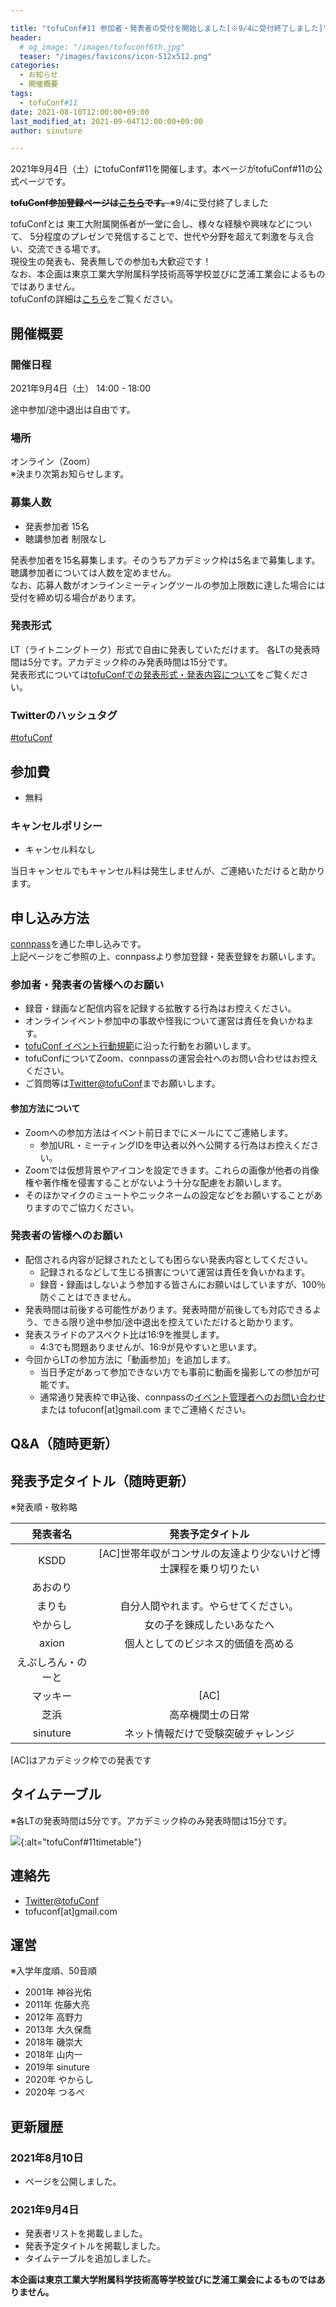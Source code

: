 ```yaml
---

title: "tofuConf#11 参加者・発表者の受付を開始しました[※9/4に受付終了しました]"
header:
  # og_image: "/images/tofuconf6th.jpg"
  teaser: "/images/favicons/icon-512x512.png"
categories:
  - お知らせ
  - 開催概要
tags:
  - tofuConf#11
date: 2021-08-10T12:00:00+09:00
last_modified_at: 2021-09-04T12:00:00+09:00
author: sinuture

---
```


2021年9月4日（土）にtofuConf#11を開催します。本ページがtofuConf#11の公式ページです。  

<!-- ![](/images/tofuconf9th.jpg){:alt="tofuConf#9"} -->

~~__tofuConf参加登録ページは[こちら](https://tofuconf.connpass.com/event/221428/)です。__~~※9/4に受付終了しました

tofuConfとは
東工大附属関係者が一堂に会し、様々な経験や興味などについて、
5分程度のプレゼンで発信することで、世代や分野を超えて刺激を与え合い、交流できる場です。  
現役生の発表も、発表無しでの参加も大歓迎です！  
なお、本企画は東京工業大学附属科学技術高等学校並びに芝浦工業会によるものではありません。  
tofuConfの詳細は[こちら](/about/)をご覧ください。


## 開催概要

### 開催日程

2021年9月4日（土） 14:00 - 18:00

途中参加/途中退出は自由です。

### 場所

オンライン（Zoom）  
※決まり次第お知らせします。

### 募集人数

* 発表参加者 15名
* 聴講参加者 制限なし

発表参加者を15名募集します。そのうちアカデミック枠は5名まで募集します。
聴講参加者については人数を定めません。  
なお、応募人数がオンラインミーティングツールの参加上限数に達した場合には受付を締め切る場合があります。

### 発表形式

LT（ライトニングトーク）形式で自由に発表していただけます。
各LTの発表時間は5分です。アカデミック枠のみ発表時間は15分です。  
発表形式については[tofuConfでの発表形式・発表内容について](/about/presentation/)をご覧ください。  

### Twitterのハッシュタグ

[#tofuConf](https://twitter.com/hashtag/tofuConf)

## 参加費

* 無料

### キャンセルポリシー

* キャンセル料なし

当日キャンセルでもキャンセル料は発生しませんが、ご連絡いただけると助かります。

## 申し込み方法

[connpass](https://tofuconf.connpass.com/event/221428/)を通じた申し込みです。  
上記ページをご参照の上、connpassより参加登録・発表登録をお願いします。


### 参加者・発表者の皆様へのお願い

* 録音・録画など配信内容を記録する拡散する行為はお控えください。
* オンラインイベント参加中の事故や怪我について運営は責任を負いかねます。
* [tofuConf イベント行動規範](/conduct/)に沿った行動をお願いします。
* tofuConfについてZoom、connpassの運営会社へのお問い合わせはお控えください。
* ご質問等は[Twitter@tofuConf](https://twitter.com/tofuConf)までお願いします。

#### 参加方法について

* Zoomへの参加方法はイベント前日までにメールにてご連絡します。
  * 参加URL・ミーティングIDを申込者以外へ公開する行為はお控えください。
* Zoomでは仮想背景やアイコンを設定できます。これらの画像が他者の肖像権や著作権を侵害することがないよう十分な配慮をお願いします。
* そのほかマイクのミュートやニックネームの設定などをお願いすることがありますのでご協力ください。

### 発表者の皆様へのお願い

* 配信される内容が記録されたとしても困らない発表内容としてください。
  * 記録されるなどして生じる損害について運営は責任を負いかねます。
  * 録音・録画はしないよう参加する皆さんにお願いはしていますが、100％防ぐことはできません。
* 発表時間は前後する可能性があります。発表時間が前後しても対応できるよう、できる限り途中参加/途中退出を控えていただけると助かります。
* 発表スライドのアスペクト比は16:9を推奨します。
  * 4:3でも問題ありませんが、16:9が見やすいと思います。
* 今回からLTの参加方法に「動画参加」を追加します。
  * 当日予定があって参加できない方でも事前に動画を撮影しての参加が可能です。
  * 通常通り発表枠で申込後、connpassの[イベント管理者へのお問い合わせ](https://tofuconf.connpass.com/event/221428/inquiry/)または tofuconf[at]gmail.com  までご連絡ください。

## Q&A（随時更新）

## 発表予定タイトル（随時更新）

※発表順・敬称略

| 発表者名 | 発表予定タイトル |
|:--------:|:----------------------:|
|KSDD|[AC]世帯年収がコンサルの友達より少ないけど博士課程を乗り切りたい|
|あおのり||
|まりも|自分人間やれます。やらせてください。|
|やからし|女の子を錬成したいあなたへ|
|axion|個人としてのビジネス的価値を高める|
|えぷしろん・のーと||
|マッキー|[AC]|
|芝浜|高卒機関士の日常|
|sinuture|ネット情報だけで受験突破チャレンジ|

[AC]はアカデミック枠での発表です

## タイムテーブル

※各LTの発表時間は5分です。アカデミック枠のみ発表時間は15分です。

![](/images/timetable_tofuconf11th.png){:alt="tofuConf#11timetable"}

## 連絡先

* [Twitter@tofuConf](https://twitter.com/tofuConf)
* tofuconf[at]gmail.com

## 運営

※入学年度順、50音順

* 2001年 神谷光佑
* 2011年 佐藤大亮
* 2012年 高野力
* 2013年 大久保喬
* 2018年 磯崇大
* 2018年 山内一
* 2019年 sinuture
* 2020年 やからし
* 2020年 つるぺ


## 更新履歴

### 2021年8月10日

* ページを公開しました。

### 2021年9月4日

* 発表者リストを掲載しました。
* 発表予定タイトルを掲載しました。
* タイムテーブルを追加しました。



__本企画は東京工業大学附属科学技術高等学校並びに芝浦工業会によるものではありません。__
